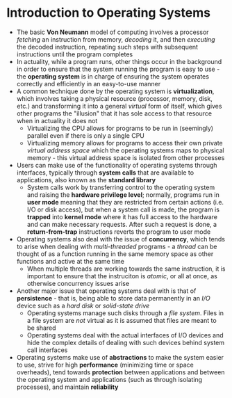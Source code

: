 # Introduction to Operating Systems
- The basic **Von Neumann** model of computing involves a processor *fetching* an instruction from memory, *decoding* it, and then *executing* the decoded instruction, repeating such steps with subsequent instructions until the program completes
- In actuality, while a program runs, other things occur in the background in order to ensure that the system running the program is easy to use - the **operating system** is in charge of ensuring the system operates correctly and efficiently in an easy-to-use manner
- A common technique done by the operating system is **virtualization**, which involves taking a physical resource (processor, memory, disk, etc.) and transforming it into a general *virtual* form of itself, which gives other programs the "illusion" that it has sole access to that resource when in actuality it does not
    - Virtualizing the CPU allows for programs to be run in (seemingly) parallel even if there is only a single CPU
    - Virtualizing memory allows for programs to access their own private *virtual address space* which the operating systems maps to physical memory - this virtual address space is isolated from other processes
- Users can make use of the functionality of operating systems through interfaces, typically through **system calls** that are available to applications, also known as the **standard library**
    - System calls work by transferring control to the operating system and raising the **hardware privilege level**; normally, programs run in **user mode** meaning that they are restricted from certain actions (i.e. I/O or disk access), but when a system call is made, the program is **trapped** into **kernel mode** where it has full access to the hardware and can make necessary requests. After such a request is done, a **return-from-trap** instructions reverts the program to user mode
- Operating systems also deal with the issue of **concurrency**, which tends to arise when dealing with *multi-threaded* programs - a *thread* can be thought of as a function running in the same memory space as other functions and active at the same time
    - When multiple threads are working towards the same instruction, it is important to ensure that the instruciton is *atomic*, or all at once, as otherwise concurrency issues arise
- Another major issue that operating systems deal with is that of **persistence** - that is, being able to store data permanently in an *I/O* device such as a *hard disk* or *solid-state drive*
    - Operating systems manage such disks through a *file system*. Files in a file system are *not* virtual as it is assumed that files are meant to be shared 
    - Operating systems deal with the actual interfaces of I/O devices and hide the complex details of dealing with such devices behind system call interfaces
- Operating systems make use of **abstractions** to make the system easier to use, strive for high **performance** (minimizing time or space overheads), tend towards **protection** between applications and between the operating system and applications (such as through isolating processes), and maintain **reliability**
